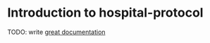 # Introduction to hospital-protocol

TODO: write [great documentation](http://jacobian.org/writing/what-to-write/)
